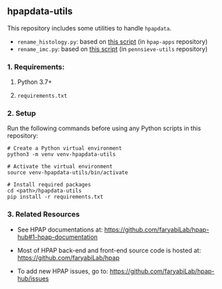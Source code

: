 ## hpapdata-utils

This repository includes some utilities to handle `hpapdata`.
* `rename_histology.py`: based on [this script][1] (in `hpap-apps` repository)
* `rename_imc.py`: based on [this script][2] (in `pennsieve-utils` repository)


### 1. Requirements:

1. Python 3.7+

2. `requirements.txt`

### 2. Setup

Run the following commands before using any Python scripts in this repository:

```shell
# Create a Python virtual environment
python3 -m venv venv-hpapdata-utils

# Activate the virtual environment
source venv-hpapdata-utils/bin/activate

# Install required packages
cd <path>/hpapdata-utils
pip install -r requirements.txt
```

### 3. Related Resources

* See HPAP documentations at:
  https://github.com/faryabiLab/hpap-hub#1-hpap-documentation

* Most of HPAP back-end and front-end source code is hosted at:
  https://github.com/faryabiLab/hpap

* To add new HPAP issues, go to: https://github.com/faryabiLab/hpap-hub/issues



[1]: https://github.com/faryabiLab/hpap-apps/blob/master/data_curator_tools/psv_pipelines/psv_histology_upload.py
[2]: https://github.com/faryabiLab/pennsieve-utils/blob/master/rename_imc.py
